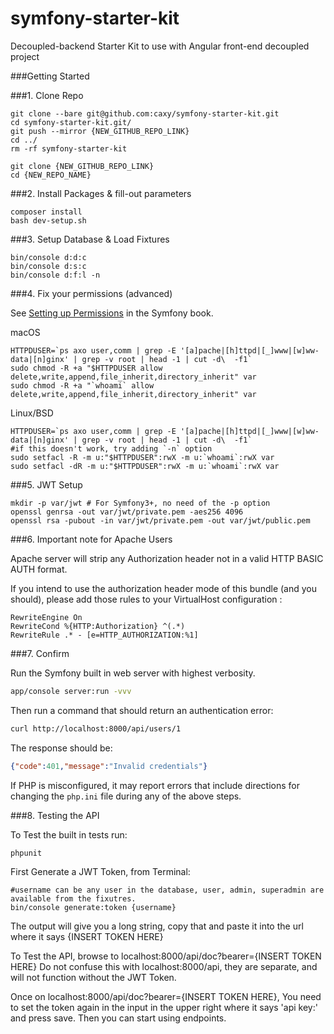 symfony-starter-kit
=======

Decoupled-backend Starter Kit to use with Angular front-end decoupled project

###Getting Started

###1. Clone Repo
```
git clone --bare git@github.com:caxy/symfony-starter-kit.git
cd symfony-starter-kit.git/
git push --mirror {NEW_GITHUB_REPO_LINK}
cd ../
rm -rf symfony-starter-kit

git clone {NEW_GITHUB_REPO_LINK}
cd {NEW_REPO_NAME}

```

###2. Install Packages & fill-out parameters
```
composer install
bash dev-setup.sh
```

###3. Setup Database & Load Fixtures
```
bin/console d:d:c
bin/console d:s:c
bin/console d:f:l -n
```

###4. Fix your permissions (advanced)
   
   See [Setting up Permissions](http://symfony.com/doc/2.3/book/installation.html#checking-symfony-application-configuration-and-setup) in the Symfony book.
    
macOS

```
HTTPDUSER=`ps axo user,comm | grep -E '[a]pache|[h]ttpd|[_]www|[w]ww-data|[n]ginx' | grep -v root | head -1 | cut -d\  -f1`
sudo chmod -R +a "$HTTPDUSER allow delete,write,append,file_inherit,directory_inherit" var
sudo chmod -R +a "`whoami` allow delete,write,append,file_inherit,directory_inherit" var
```

Linux/BSD
```
HTTPDUSER=`ps axo user,comm | grep -E '[a]pache|[h]ttpd|[_]www|[w]ww-data|[n]ginx' | grep -v root | head -1 | cut -d\  -f1`
#if this doesn't work, try adding `-n` option
sudo setfacl -R -m u:"$HTTPDUSER":rwX -m u:`whoami`:rwX var
sudo setfacl -dR -m u:"$HTTPDUSER":rwX -m u:`whoami`:rwX var
```

###5. JWT Setup

```
mkdir -p var/jwt # For Symfony3+, no need of the -p option
openssl genrsa -out var/jwt/private.pem -aes256 4096
openssl rsa -pubout -in var/jwt/private.pem -out var/jwt/public.pem
```

###6. Important note for Apache Users

Apache server will strip any Authorization header not in a valid HTTP BASIC AUTH format.

If you intend to use the authorization header mode of this bundle (and you should), please add those rules to your VirtualHost configuration :
```
RewriteEngine On
RewriteCond %{HTTP:Authorization} ^(.*)
RewriteRule .* - [e=HTTP_AUTHORIZATION:%1]
```

###7. Confirm
   
   Run the Symfony built in web server with highest verbosity.
   
   ```bash
   app/console server:run -vvv
   ```
   
   Then run a command that should return an authentication error:
   
   ```bash
   curl http://localhost:8000/api/users/1
   ```
   
   The response should be:
   
   ```json
   {"code":401,"message":"Invalid credentials"}
   ```
   
   If PHP is misconfigured, it may report errors that include directions for changing the `php.ini` file during
   any of the above steps.
   
   ###8. Testing the API
   
   To Test the built in tests run:
   ```
   phpunit
   ```
   
   First Generate a JWT Token, from Terminal:
   ```
   #username can be any user in the database, user, admin, superadmin are available from the fixutres.
   bin/console generate:token {username}
   ```
   
   The output will give you a long string, copy that and paste it into the url where it says {INSERT TOKEN HERE}
   
   
   To Test the API, browse to localhost:8000/api/doc?bearer={INSERT TOKEN HERE}
   Do not confuse this with localhost:8000/api, they are separate, and will not function without the JWT Token.
   
   Once on localhost:8000/api/doc?bearer={INSERT TOKEN HERE}, You need to set the token again in the input in the upper right where it says 'api key:' and press save. Then you can start using endpoints.
   
